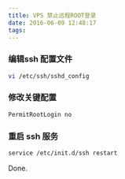```yaml
---
title: VPS 禁止远程ROOT登录
date: 2016-06-09 12:48:17
tags:
---
```

### 编辑ssh 配置文件
```bash
vi /etc/ssh/sshd_config
```

### 修改关键配置 
```bash
PermitRootLogin no
```

### 重启 ssh 服务
```bash
service /etc/init.d/ssh restart
```
Done.